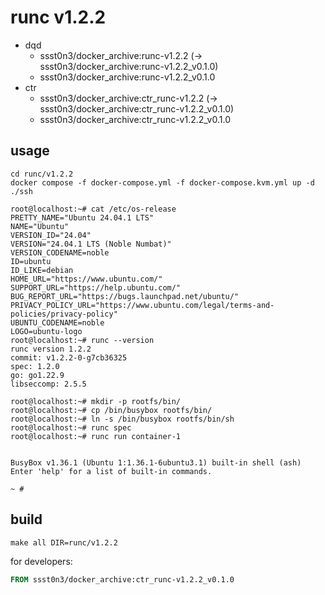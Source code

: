 # runc v1.2.2

* dqd
    * ssst0n3/docker_archive:runc-v1.2.2 (-> ssst0n3/docker_archive:runc-v1.2.2_v0.1.0)
    * ssst0n3/docker_archive:runc-v1.2.2_v0.1.0
* ctr
    * ssst0n3/docker_archive:ctr_runc-v1.2.2 (-> ssst0n3/docker_archive:ctr_runc-v1.2.2_v0.1.0)
    * ssst0n3/docker_archive:ctr_runc-v1.2.2_v0.1.0

## usage

```shell
cd runc/v1.2.2
docker compose -f docker-compose.yml -f docker-compose.kvm.yml up -d
./ssh
```

```shell
root@localhost:~# cat /etc/os-release 
PRETTY_NAME="Ubuntu 24.04.1 LTS"
NAME="Ubuntu"
VERSION_ID="24.04"
VERSION="24.04.1 LTS (Noble Numbat)"
VERSION_CODENAME=noble
ID=ubuntu
ID_LIKE=debian
HOME_URL="https://www.ubuntu.com/"
SUPPORT_URL="https://help.ubuntu.com/"
BUG_REPORT_URL="https://bugs.launchpad.net/ubuntu/"
PRIVACY_POLICY_URL="https://www.ubuntu.com/legal/terms-and-policies/privacy-policy"
UBUNTU_CODENAME=noble
LOGO=ubuntu-logo
root@localhost:~# runc --version
runc version 1.2.2
commit: v1.2.2-0-g7cb36325
spec: 1.2.0
go: go1.22.9
libseccomp: 2.5.5
```

```shell
root@localhost:~# mkdir -p rootfs/bin/
root@localhost:~# cp /bin/busybox rootfs/bin/
root@localhost:~# ln -s /bin/busybox rootfs/bin/sh
root@localhost:~# runc spec
root@localhost:~# runc run container-1


BusyBox v1.36.1 (Ubuntu 1:1.36.1-6ubuntu3.1) built-in shell (ash)
Enter 'help' for a list of built-in commands.

~ # 
```

## build

```shell
make all DIR=runc/v1.2.2
```

for developers:

```dockerfile
FROM ssst0n3/docker_archive:ctr_runc-v1.2.2_v0.1.0
```